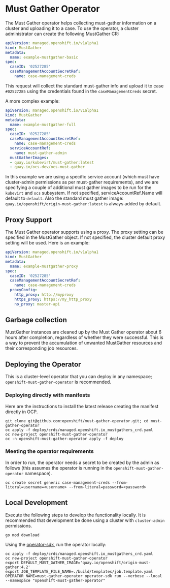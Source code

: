# Must Gather Operator

The Must Gather operator helps collecting must-gather information on a cluster and uploading it to a case.
To use the operator, a cluster administrator can create the following MustGather CR:

```yaml
apiVersion: managed.openshift.io/v1alpha1
kind: MustGather
metadata:
  name: example-mustgather-basic
spec:
  caseID: '02527285'
  caseManagementAccountSecretRef:
    name: case-management-creds
```

This request will collect the standard must-gather info and upload it to case `#02527285` using the credentials found in the `caseManagementCreds` secret.

A more complex example:

```yaml
apiVersion: managed.openshift.io/v1alpha1
kind: MustGather
metadata:
  name: example-mustgather-full
spec:
  caseID: '02527285'
  caseManagementAccountSecretRef:
    name: case-management-creds
  serviceAccountRef:
    name: must-gather-admin
  mustGatherImages:
  - quay.io/kubevirt/must-gather:latest
  - quay.io/ocs-dev/ocs-must-gather
```

In this example we are using a specific service account (which must have cluster-admin permissions as per must-gather requirements), and we are specifying a couple of additional must gather images to be run for the `kubevirt` and `ocs` subsystem. If not specified, serviceAccountRef.Name will default to `default`. Also the standard must gather image: `quay.io/openshift/origin-must-gather:latest` is always added by default.

## Proxy Support

The Must Gather operator supports using a proxy. The proxy setting can be specified in the MustGather object. If not specified, the cluster default proxy setting will be used. Here is an example:

```yaml
apiVersion: managed.openshift.io/v1alpha1
kind: MustGather
metadata:
  name: example-mustgather-proxy
spec:
  caseID: '02527285'
  caseManagementAccountSecretRef:
    name: case-management-creds
  proxyConfig:
    http_proxy: http://myproxy
    https_proxy: https://my_http_proxy
    no_proxy: master-api
```

## Garbage collection

MustGather instances are cleaned up by the Must Gather operator about 6 hours after completion, regardless of whether they were successful.
This is a way to prevent the accumulation of unwanted MustGather resources and their corresponding job resources.

## Deploying the Operator

This is a cluster-level operator that you can deploy in any namespace; `openshift-must-gather-operator` is recommended.

### Deploying directly with manifests

Here are the instructions to install the latest release creating the manifest directly in OCP.

```shell
git clone git@github.com:openshift/must-gather-operator.git; cd must-gather-operator
oc apply -f deploy/crds/managed.openshift.io_mustgathers_crd.yaml
oc new-project openshift-must-gather-operator
oc -n openshift-must-gather-operator apply -f deploy
```

### Meeting the operator requirements

In order to run, the operator needs a secret to be created by the admin as follows (this assumes the operator is running in the `openshift-must-gather-operator` namespace).

```shell
oc create secret generic case-management-creds --from-literal=username=<username> --from-literal=password=<password>
```

## Local Development

Execute the following steps to develop the functionality locally. It is recommended that development be done using a cluster with `cluster-admin` permissions.

```shell
go mod download
```

Using the [operator-sdk](https://github.com/operator-framework/operator-sdk), run the operator locally:

```shell
oc apply -f deploy/crds/managed.openshift.io_mustgathers_crd.yaml
oc new-project openshift-must-gather-operator
export DEFAULT_MUST_GATHER_IMAGE='quay.io/openshift/origin-must-gather:4.2'
export JOB_TEMPLATE_FILE_NAME=./build/templates/job.template.yaml
OPERATOR_NAME=must-gather-operator operator-sdk run --verbose --local --namespace "openshift-must-gather-operator"
```
